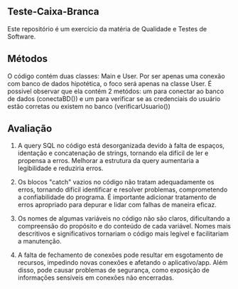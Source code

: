 ## Teste-Caixa-Branca

Este repositório é um exercício da matéria de Qualidade e Testes de Software.

## Métodos
O código contém duas classes: Main e User. Por ser apenas uma conexão com banco de dados hipotética, o foco será apenas na classe User. É possivel observar que ela contém 2 metódos: um para conectar ao banco de dados (conectaBD()) e um para verificar se as credenciais do usuário estão corretas ou existem no banco (verificarUsuario())

## Avaliação

1. A query SQL no código está desorganizada devido à falta de espaços, identação e concatenação de strings, tornando ela difícil de ler e propensa a erros. Melhorar a estrutura da query aumentaria a legibilidade e reduziria erros.

2. Os blocos "catch" vazios no código não tratam adequadamente os erros, tornando difícil identificar e resolver problemas, comprometendo a confiabilidade do programa. É importante adicionar tratamento de erros apropriado para depurar e lidar com falhas de maneira eficaz.

3. Os nomes de algumas variáveis no código não são claros, dificultando a compreensão do propósito e do conteúdo de cada variável. Nomes mais descritivos e significativos tornariam o código mais legível e facilitariam a manutenção.

4. A falta de fechamento de conexões pode resultar em esgotamento de recursos, impedindo novas conexões e afetando o aplicativo/app. Além disso, pode causar problemas de segurança, como exposição de informações sensíveis em conexões não encerradas.
